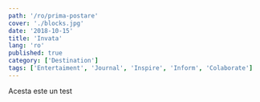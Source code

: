 ```yaml
---
path: '/ro/prima-postare'
cover: './blocks.jpg'
date: '2018-10-15'
title: 'Invata'
lang: 'ro'
published: true
category: ['Destination']
tags: ['Entertaiment', 'Journal', 'Inspire', 'Inform', 'Colaborate']
---
```


Acesta este un test
